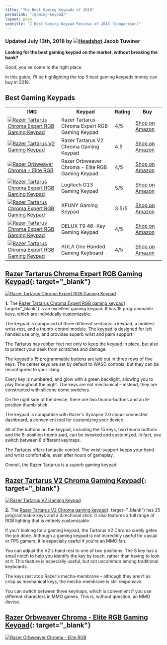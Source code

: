 ```yaml
---
title: "The Best Gaming Keypads of 2018"
permalink: "/gaming-keypad/"
layout: page
seotitle: "7 Best Gaming Keypad Reviews of 2018 (Comparison)" 
---
```

<h3 class="page-subtitle">
	Updated July 13th, 2018 by 
	<a href="/about/"><img src="/img/profile/close.jpg" class="circle" alt="Headshot"></a>
	Jacob Tuwiner
</h3>

**Looking for the best gaming keypad on the market, without breaking the bank?**

Good, you've come to the right place.

In this guide, I'll be highlighting the top 5 best gaming keypads money can buy in 2018. 

## Best Gaming Keypads

<table>
	<tr>
		<th>IMG</th>
		<th>Keypad</th>
		<th>Rating</th>
		<th>Buy</th>
	</tr>
	<tr>
		<td><a target="_blank" href="https://amzn.to/2ul8WpM"><img class="table-image" alt="Razer Tartarus Chroma Expert RGB Gaming Keypad" src="/img/gaming-keypad/razer-tartarus.png" /></a></td>
		<td>Razer Tartarus Chroma Expert RGB Gaming Keypad</td>
		<td>4/5</td>
		<td><a target="_blank" class="big-button" href="https://amzn.to/2ul8WpM">Shop on Amazon</a></td>
	</tr>
	<tr>
		<td><a target="_blank" href="https://amzn.to/2mfE31l"><img class="table-image" alt="Razer Tartarus V2 Gaming Keypad" src="/img/gaming-keypad/razer-tartarus-v2.png" /></a></td>
		<td>Razer Tartarus V2 Chroma Gaming Keypad</td>
		<td>4.5</td>
		<td><a target="_blank" class="big-button" href="https://amzn.to/2mfE31l">Shop on Amazon</a></td>
	</tr>
	<tr>
		<td><a target="_blank" href="https://amzn.to/2JlQOAS"><img class="table-image" alt="Razer Orbweaver Chroma - Elite RGB " src="/img/gaming-keypad/razer-orbweaver.png" /></a></td>
		<td>Razer Orbweaver Chroma - Elite RGB Gaming Keypad</td>
		<td>4/5</td>
		<td><a target="_blank" class="big-button" href="https://amzn.to/2JlQOAS">Shop on Amazon</a></td>
	</tr>
	<tr>
		<td><a target="_blank" href="https://amzn.to/2LfcPmr"><img class="table-image" alt="Razer Tartarus Chroma Expert RGB Gaming Keypad" src="/img/gaming-keypad/logitech-g13.png" /></a></td>
		<td>Logitech G13 Gaming Keypad</td>
		<td>5/5</td>
		<td><a target="_blank" class="big-button" href="https://amzn.to/2LfcPmr">Shop on Amazon</a></td>
	</tr>
	<tr>
		<td><a target="_blank" href="https://amzn.to/2Li3MkQ"><img class="table-image" alt="Razer Tartarus Chroma Expert RGB Gaming Keypad" src="/img/gaming-keypad/xfuny.jpg" /></a></td>
		<td>XFUNY Gaming Keypad</td>
		<td>3.5/5</td>
		<td><a target="_blank" class="big-button" href="https://amzn.to/2Li3MkQ">Shop on Amazon</a></td>
	</tr>
	<tr>
		<td><a target="_blank" href="https://amzn.to/2unjaWv"><img class="table-image" alt="Razer Tartarus Chroma Expert RGB Gaming Keypad" src="/img/gaming-keypad/delux-t9.jpg" /></a></td>
		<td>DELUX T9 46-Key Gaming Keypad</td>
		<td>4/5</td>
		<td><a target="_blank" class="big-button" href="https://amzn.to/2unjaWv">Shop on Amazon</a></td>
	</tr>
	<tr>
		<td><a target="_blank" href="https://amzn.to/2L9PpCl"><img class="table-image" alt="Razer Tartarus Chroma Expert RGB Gaming Keypad" src="/img/gaming-keypad/aula.jpg" /></a></td>
		<td>AULA One Handed Gaming Keyboard</td>
		<td>4/5</td>
		<td><a target="_blank" class="big-button" href="https://amzn.to/2L9PpCl">Shop on Amazon</a></td>
	</tr>
</table>

## [Razer Tartarus Chroma Expert RGB Gaming Keypad](https://amzn.to/2ul8WpM){: target="_blank"}
<a target="_blank" href="https://amzn.to/2ul8WpM"><img class="img-right img-small" alt="Razer Tartarus Chroma Expert RGB Gaming Keypad" src="/img/gaming-keypad/razer-tartarus.png" /></a>

**1.** The [Razer Tartarus Chroma Expert RGB gaming keypad](https://amzn.to/2ul8WpM){: target="_blank"} is an excellent gaming keypad. It has 15 programmable keys, which are individually customizable. 

The keypad is composed of three different sections: a keypad, a moldest wrist-rest, and a thumb-control module. The keypad is designed for left handed use only, and provides superb wrist and palm support. 

The Tartarus has rubber feet not only to keep the keypad in place, but also to protect your desk from scratches and damage. 

The keypad's 15 programmable buttons are laid out in three rows of five keys. The center keys are set by default to WASD controls, but they can be reconfigured to your liking.

Every key is numbered, and glow with a green backlight, allowing you to play throughout the night. The keys are not mechanical – instead, they are constructed with silicone dome switches. 

On the right side of the device, there are two thumb-buttons and an 8-position thumb-stick. 

The keypad is compatible with Razer's Synapse 2.0 cloud-connected dashboard, a convenient tool for customizing your device. 

All of the buttons on the keypad, including the 15 keys, two thumb buttons and the 8-position thumb-pad, can be tweaked and customized. In fact, you switch between 8 different keymaps. 

The Tartarus offers fantastic control. The wrist-support keeps your hand and wrist comfortable, even after hours of gameplay. 

Overall, the Razer Tartarus is a superb gaming keypad. 

## [Razer Tartarus V2 Chroma Gaming Keypad](https://amzn.to/2mfE31l){: target="_blank"}
<a target="_blank" href="https://amzn.to/2mfE31l"><img class="img-right img-small" alt="Razer Tartarus V2 Gaming Keypad" src="/img/gaming-keypad/razer-tartarus-v2.png" /></a>
		
**2.** The [Razer Tartarus V2 Chroma gaming keypad](https://amzn.to/2mfE31l){: target="_blank"} has 25 programmable keys and a directional stick. It also features a full range of RGB lighting that is entirely customizable. 

If you'r looking for a gaming keypad, the Tartarus V2 Chroma surely getes the job done. Although a gaming keypad is not incredibly useful for casual or FPS gamers, it is especially useful if you're an MMO fan. 

You can adjust the V2's hand rest to one of two positions. The S key has a small notch to help you identify the key by touch, rather than having to look at it. This feature is especially useful, but not uncommon among traditional keyboards. 

The keys rest atop Razer's mecha-membrane – although they aren't as crisp as mechanical keys, the mecha-membrane is still responsive. 

You can switch between three keymaps, which is convenient if you use different characters in MMO games. This is, without question, an MMO device. 

## [Razer Orbweaver Chroma - Elite RGB Gaming Keypad](https://amzn.to/2JlQOAS){: target="_blank"}
<a target="_blank" href="https://amzn.to/2JlQOAS"><img class="img-right img-small" alt="Razer Orbweaver Chroma - Elite RGB " src="/img/gaming-keypad/razer-orbweaver.png" /></a>

